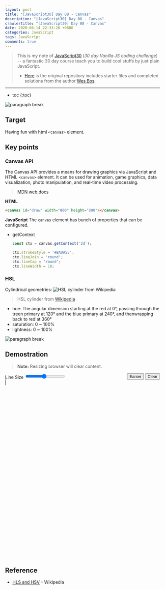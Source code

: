 ```yaml
---
layout: post
title: "[JavaScript30] Day 08 - Canvas"
description: "[JavaScript30] Day 08 - Canvas"
crawlertitle: "[JavaScript30] Day 08 - Canvas"
date: 2020-06-14 22:33:26 +0800
categories: JavaScript
tags: JavaScript
comments: true
---
```


> This is my note of [JavaScript30](https://javascript30.com/) (*30 day Vanilla JS coding challenge*) -- a fantastic 30 day course teach you to build cool stuffs by just plain JavaScript.  
> - [Here](https://github.com/wesbos/JavaScript30) is the original repository includes starter files and completed solutions from the author [Wes Bos](https://github.com/wesbos).

---

- toc
{:toc}

![paragraph break](https://order-brother.s3-ap-northeast-1.amazonaws.com/paragraph+break/separator-1.png)

## Target
Having fun with html `<canvas>` element.

## Key points
### Canvas API
The Canvas API provides a means for drawing graphics via JavaScript and HTML `<canvas>` element. It can be used for animation, game graphics, data visualization, photo manipulation, and real-time video processing.
> [MDN web docs](https://developer.mozilla.org/en-US/docs/Web/API/Canvas_API)

**HTML**
```html
<canvas id="draw" width="800" height="800"></canvas>
```

**JavaScript**
The `canvas` element has bunch of properties that can be configured.
- getContext
  ```js
  const ctx = canvas.getContext('2d');

  ctx.strokeStyle = '#BADA55';
  ctx.lineJoin = 'round';
  ctx.lineCap = 'round';
  ctx.lineWidth = 10;
  ```

### HSL
Cylindrical geometries:
![HSL cylinder from Wikipedia](https://upload.wikimedia.org/wikipedia/commons/thumb/6/6b/HSL_color_solid_cylinder_saturation_gray.png/640px-HSL_color_solid_cylinder_saturation_gray.png)
> HSL cylinder from [Wikipedia](https://en.wikipedia.org/wiki/HSL_and_HSV)

- hue: The angular dimension starting at the red at 0°, passing through the treen primary at 120° and the blue primary at 240°, and thenwrapping back to red at 360°
- saturation: 0 ~ 100%
- lightness: 0 ~ 100%

![paragraph break](https://order-brother.s3-ap-northeast-1.amazonaws.com/paragraph+break/separator-1.png)

## Demostration
> **Note:** Resizing browser will clear content.
<div id="canvas-wrapper" style="height: 600px;">
  <div class="demo-btn-wrapper" style="display: flex; justify-content: space-between;">
    <div>
      <label for="line-size">Line Size</label>
      <input id="line-size" type="range" name="line-size" min="5" max="100" value="50">
    </div>
    <div>
      <button id="pointer" type="button">Earser</button>
      <button id="clear-btn" type="button">Clear</button>
    </div>
  </div>
  <canvas id="draw" style="border: 1px solid gray" height="500"></canvas>
</div>
<script>
  const hasTouchEvent = 'ontouchstart' in window ? true : false;
  const downEvent = hasTouchEvent ? 'touchstart' : 'mousedown';
  const moveEvent = hasTouchEvent ? 'touchmove' : 'mousemove';
  const upEvent = hasTouchEvent ? 'touchend' : 'mouseup';
  const lineSize = document.getElementById('line-size');
  const pointer = document.getElementById('pointer');
  const clearBtn = document.getElementById('clear-btn');
  const demo = document.querySelector('#demo');
  const canvas = document.querySelector('#draw');
  const ctx = canvas.getContext('2d');
  const canvasWrapper = document.getElementById('canvas-wrapper');
  canvas.width = canvasWrapper.offsetWidth;
  canvas.height = canvasWrapper.offsetHeight;

  let isEarser = false;
  let isDrawing = false;
  let lastX = 0;
  let lastY = 0;
  let hue = 0;
  let size = lineSize.value;

  const position = (e) => {
    var x, y;

    if (hasTouchEvent) {
      x = e.touches[0].pageX - e.target.offsetLeft;
      y = e.touches[0].pageY - e.target.offsetTop;
    } else {
      x = e.offsetX;
      y = e.offsetY;
    }
    return { x: x, y: y };
  };

  function draw(e) {
    if (!isDrawing) return;
    let movePosition = position(e);
    ctx.strokeStyle = `hsl(${hue}, 100%, 50%)`;
    ctx.beginPath();
    ctx.lineWidth = size;
    ctx.moveTo(lastX, lastY);

    ctx.lineTo(movePosition.x, movePosition.y);
    ctx.stroke();
    [lastX, lastY] = [movePosition.x, movePosition.y];

    hue++;
    if (hue >= 360) {
      hue = 0;
    };

    e.preventDefault();
  };

  function pointerHandler() {
    if (isEarser) {
      ctx.globalCompositeOperation = 'color';
      ctx.lineWidth = 50;
      pointer.innerHTML = 'Painter';
      isEarser = false;
    } else {
      ctx.globalCompositeOperation = 'destination-out';
      pointer.innerHTML = 'Earser';
      isEarser = true;
    };
  };

  function resizeCanvas(){
    console.log('resiiiizing~');
    canvas.width = canvasWrapper.offsetWidth;
    canvas.height = canvasWrapper.offsetHeight - clearBtn.offsetHeight;
    ctx.strokeStyle = '#fa0';
    ctx.lineJoin = 'round';
    ctx.lineCap = 'round';
    ctx.lineWidth = 50;
    ctx.globalCompositeOperation = 'color';
    ctx.miterLimit = 100;
  };

  function updateSize(e) {
    size = e.target.value;
  };

  const clearCanvas = () => {
    ctx.clearRect(0, 0, canvas.width, canvas.height);
  };

  canvas.addEventListener(downEvent, (e) => {
    isDrawing = true;
    [lastX, lastY] = [e.offsetX, e.offsetY];
  });

  canvas.addEventListener(moveEvent, draw);
  canvas.addEventListener(upEvent, () => isDrawing = false);
  lineSize.addEventListener('input', updateSize);
  pointer.addEventListener('click', pointerHandler);
  clearBtn.addEventListener('click', clearCanvas);
  window.addEventListener('resize', resizeCanvas);
  resizeCanvas();
</script>
---

## Reference
- [HLS and HSV](https://en.wikipedia.org/wiki/HSL_and_HSV) - Wikipedia